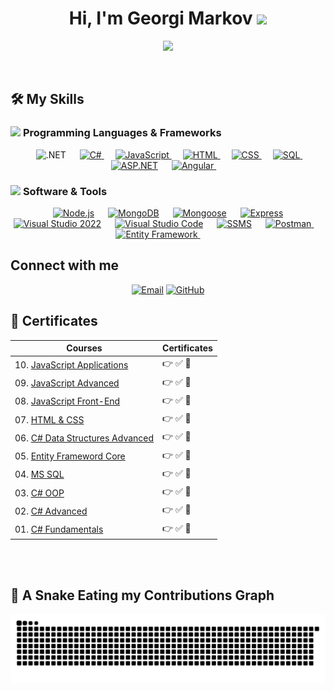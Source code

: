 <h1 align="center">Hi, I'm Georgi Markov <img src="https://media.giphy.com/media/hvRJCLFzcasrR4ia7z/giphy.gif" width="35"></h1>
<p align="center">
  <a href="https://github.com/DenverCoder1/readme-typing-svg"><img src="https://readme-typing-svg.herokuapp.com?font=Time+New+Roman&color=%23C8BE25&size=25&center=true&vCenter=true&width=600&height=100&lines=Remote+C%23+and+JavaScript+Student;Passionate+Learner+and+Developer;Actively+Working+On+C%23+Web+Projects;Constantly+Improving+at+SoftUni"></a>
</p>

<br>

## 🛠️ My Skills

### <picture> <img src = "https://github.com/7oSkaaa/7oSkaaa/blob/main/Images/Programming_Languages.gif?raw=true" width = 50px>  </picture> Programming Languages & Frameworks

<p align="center">
  &emsp;
  <img alt=".NET" src="https://img.shields.io/badge/-.Net-512BD4.svg?style=plastic&logoColor=white">
  &emsp; 
  <a href="https://docs.microsoft.com/en-us/dotnet/csharp/" target="_blank"> 
    <img alt="C#" src="https://img.shields.io/badge/C%23-%23239120.svg?style=plastic&logo=c-sharp&logoColor=white">
  </a> 
  &emsp;
  <a href="https://developer.mozilla.org/en-US/docs/Web/JavaScript"  target="_blank"> 
     <img alt="JavaScript" src="https://img.shields.io/badge/JavaScript%20-%23F7DF1E.svg?style=plastic&logo=javascript&logoColor=black">
   </a>
  &emsp;
  <a href="https://www.w3schools.com/html/" target="_blank"> 
    <img alt="HTML" src="https://img.shields.io/badge/HTML-%23E34F26.svg?style=plastic&logo=html5&logoColor=white">
  </a>
  &emsp;
  <a href="https://www.w3schools.com/css/" target="_blank">
    <img alt="CSS" src="https://img.shields.io/badge/CSS-%231572B6.svg?style=plastic&logo=css3&logoColor=white">
  </a>
  &emsp;
  <a href="https://www.w3schools.com/sql/" target="_blank">
    <img alt="SQL" src="https://img.shields.io/badge/SQL-%2300f.svg?style=plastic&logo=sql&logoColor=white">
  </a>
   &emsp;
  <a href="https://dotnet.microsoft.com/apps/aspnet" target="_blank"><img alt="ASP.NET" src="https://img.shields.io/badge/ASP.NET-512BD4.svg?style=plastic&logo=.net&logoColor=white"></a>
   &emsp;
  <a href="https://angular.io/" target="_blank">
  <img alt="Angular" src="https://img.shields.io/badge/Angular-%23000000.svg?style=plastic&logo=angular&logoColor=white">
  </a>
&emsp;

</p>

### <picture> <img src = "https://github.com/7oSkaaa/7oSkaaa/blob/main/Images/Software_Tools.gif?raw=true" width = 50px>  </picture> Software & Tools
 
<p align="center">
  &emsp;
  <a href="https://nodejs.org/" target="_blank"><img alt="Node.js" src="https://img.shields.io/badge/Node.js-43853D.svg?style=plastic&logo=node.js&logoColor=white"></a>
  &emsp;
  <a href="https://www.mongodb.com/" target="_blank"><img alt="MongoDB" src="https://img.shields.io/badge/MongoDB-%2347A248.svg?style=plastic&logo=mongodb&logoColor=white"></a>
   &emsp;
  <a href="https://mongoosejs.com/" target="_blank"><img alt="Mongoose" src="https://img.shields.io/badge/Mongoose-880000.svg?style=plastic&logo=mongoose&logoColor=white"></a>
  &emsp;
  <a href="https://expressjs.com/" target="_blank"><img alt="Express" src="https://img.shields.io/badge/Express-000000.svg?style=plastic&logo=express&logoColor=white"></a>
  &emsp;
  <a href="https://visualstudio.microsoft.com/" target="_blank"><img alt="Visual Studio 2022" src="https://img.shields.io/badge/Visual%20Studio%202022-5C2D91.svg?style=plastic&logo=visual-studio&logoColor=white"></a>
  &emsp;
  <a href="https://code.visualstudio.com/" target="_blank"><img alt="Visual Studio Code" src="https://img.shields.io/badge/Visual%20Studio%20Code-007ACC.svg?style=plastic&logo=visual-studio-code&logoColor=white"></a>
  &emsp;
  <a href="https://docs.microsoft.com/en-us/sql/ssms/sql-server-management-studio-ssms?view=sql-server-ver15" target="_blank"><img alt="SSMS" src="https://img.shields.io/badge/SSMS-8CA1AF.svg?style=plastic&logo=microsoft-sql-server&logoColor=white"></a>
  &emsp;
  <a href="https://www.postman.com/" target="_blank">
  <img alt="Postman" src="https://img.shields.io/badge/Postman-%2343853D.svg?style=plastic&logo=postman&logoColor=white">
  </a>
&emsp;
  <a href="https://www.entityframeworktutorial.net/" target="_blank">
    <img alt="Entity Framework" src="https://img.shields.io/badge/EF-%23E34F26.svg?style=plastic&logo=entity-framework&logoColor=white">
  </a>
    &emsp;
&emsp;

</p>

## Connect with me
<p align="center">
	<a href="mailto:gogata1905@gmail.com"><img src="https://img.shields.io/badge/email-%23EA4335.svg?style=plastic&logo=gmail&logoColor=white" alt="Email"/></a>
	<a href="https://https://github.com/gogata05"><img src="https://img.shields.io/badge/github-%23181717.svg?style=plastic&logo=github&logoColor=white" alt="GitHub"/></a>
	<!-- Add other social media links if you want -->
</p>

<!-- Add other sections you feel are relevant like 'About me', 'Education', 'Projects', 'GitHub Stats', etc. -->
	
## 📜 Certificates 
| Courses           | 	Certificates                                                               |
| ----------------- | ------------------------------------------------------------------ |
|10. [JavaScript Applications](https://github.com/gogata05/SoftUni-JS-Applications-October-2023/blob/main/README.md)| 👉 ✅ 📃|
|09.  [JavaScript Advanced](https://github.com/gogata05/SoftUni-JS-Advanced-September-2023/blob/main/README.md)| 👉 ✅ 📃|
|08.  [JavaScript Front-End](https://github.com/gogata05/SoftUni-JS-Front-End-June-2023/blob/main/README.md) | 👉 ✅ 📃|
|07.  [HTML & CSS](https://github.com/gogata05/SoftUni-HTML-CSS-May-2023/blob/main/README.md)| 👉 ✅ 📃|
|06.  [C# Data Structures Advanced](https://github.com/gogata05/SoftUni-CSharp-Data-Structures-Advanced-November-2023/blob/main/README.md)| 👉 ✅ 📃|
|05.  [Entity Frameword Core](https://github.com/gogata05/SoftUni-CSharp-Entity-Framework-Core-October-2023/blob/main/README.md)| 👉 ✅ 📃|
|04.  [MS SQL](https://github.com/gogata05/SoftUni-CSharp-MS-SQL-September-2023/blob/main/README.md)| 👉 ✅ 📃|
|03.  [C# OOP](https://github.com/gogata05/SoftUni-CSharp-OOP-June-2023/blob/main/README.md)| 👉 ✅ 📃|
|02.  [C# Advanced](https://github.com/gogata05/SoftUni-CSharp-Advanced-May-2023/blob/main/README.md)| 👉 ✅ 📃|
|01.  [C# Fundamentals ](https://github.com/gogata05/SoftUni-CSharp-Fundamentals-January-2023/blob/main/README.md)| 👉 ✅ 📃|

</br></br>


## 🐍 A Snake Eating my Contributions Graph
	
<p align = "center">
	<img src = "https://github.com/7oSkaaa/7oSkaaa/blob/output/github-contribution-grid-snake.svg?" alt = "Snake Game"/>
</p>
